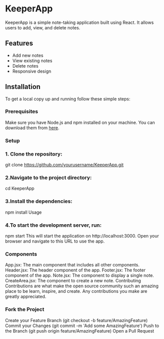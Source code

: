 # KeeperApp

KeeperApp is a simple note-taking application built using React. It allows users to add, view, and delete notes.

## Features

- Add new notes
- View existing notes
- Delete notes
- Responsive design

## Installation

To get a local copy up and running follow these simple steps:

### Prerequisites

Make sure you have Node.js and npm installed on your machine. You can download them from [here](https://nodejs.org/).

### Setup

### 1. Clone the repository:
   git clone https://github.com/yourusername/KeeperApp.git
### 2.Navigate to the project directory:
cd KeeperApp
### 3.Install the dependencies:
npm install
Usage
### 4.To start the development server, run:
npm start
This will start the application on http://localhost:3000. Open your browser and navigate to this URL to use the app.

### Components
App.jsx: The main component that includes all other components.
Header.jsx: The header component of the app.
Footer.jsx: The footer component of the app.
Note.jsx: The component to display a single note.
CreateArea.jsx: The component to create a new note.
Contributing
Contributions are what make the open source community such an amazing place to be learn, inspire, and create. Any contributions you make are greatly appreciated.

### Fork the Project
Create your Feature Branch (git checkout -b feature/AmazingFeature)
Commit your Changes (git commit -m 'Add some AmazingFeature')
Push to the Branch (git push origin feature/AmazingFeature)
Open a Pull Request
